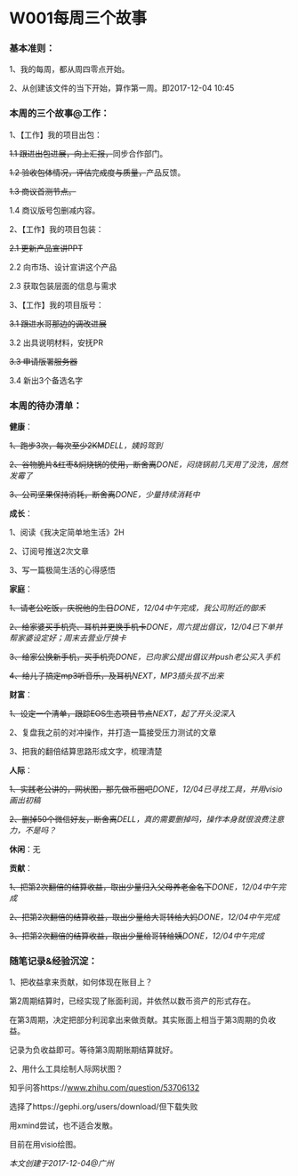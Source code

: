 # W001每周三个故事

### 基本准则：

1、我的每周，都从周四零点开始。

2、从创建该文件的当下开始，算作第一周。即2017-12-04 10:45

### 本周的三个故事@工作：

1、【工作】我的项目出包：

~~1.1 跟进出包进展，向上汇报，~~同步合作部门。

~~1.2 验收包体情况，评估完成度与质量，~~产品反馈。

~~1.3 商议首测节点。~~

1.4 商议版号包删减内容。

2、【工作】我的项目包装：

~~2.1 更新产品宣讲PPT~~

2.2 向市场、设计宣讲这个产品

2.3 获取包装层面的信息与需求

3、【工作】我的项目版号：

~~3.1 跟进水哥那边的调改进展~~

3.2 出具说明材料，安抚PR

~~3.3 申请版署服务器~~

3.4 新出3个备选名字

### 本周的待办清单：

**健康**：

~~1、跑步3次，每次至少2KM~~_DELL，姨妈驾到_

~~2、谷物脆片&红枣&焖烧锅的使用，断舍离~~_DONE，闷烧锅前几天用了没洗，居然发霉了_

~~3、公司坚果保持消耗，断舍离~~_DONE，少量持续消耗中_

**成长**：

1、阅读《我决定简单地生活》2H

2、订阅号推送2次文章

3、写一篇极简生活的心得感悟

**家庭**：

~~1、请老公吃饭，庆祝他的生日~~_DONE，12/04中午完成，我公司附近的御禾_

~~2、给家婆买手机壳、耳机并更换手机卡~~_DONE，周六提出倡议，12/04已下单并帮家婆设定好；周末去营业厅换卡_

~~3、给家公换新手机，买手机壳~~_DONE，已向家公提出倡议并push老公买入手机_

~~4、给儿子搞定mp3听音乐，及耳机~~_NEXT，MP3插头拔不出来_

**财富**：

~~1、设定一个清单，跟踪EOS生态项目节点~~_NEXT，起了开头没深入_

2、复盘我之前的对冲操作，并打造一篇接受压力测试的文章

3、把我的翻倍结算思路形成文字，梳理清楚

**人际**：

~~1、实践老公讲的，网状图，那先做币圈吧~~_DONE，12/04已寻找工具，并用visio画出初稿_

~~2、删掉50个微信好友，断舍离~~_DELL，真的需要删掉吗，操作本身就很浪费注意力，不是吗？_

**休闲**：无

**贡献**：

~~1、把第2次翻倍的结算收益，取出少量归入父母养老金名下~~_DONE，12/04中午完成_

~~2、把第2次翻倍的结算收益，取出少量给大哥转给大妈~~_DONE，12/04中午完成_

~~3、把第2次翻倍的结算收益，取出少量给哥转给姨~~_DONE，12/04中午完成_

### 随笔记录&经验沉淀：

1、把收益拿来贡献，如何体现在账目上？

第2周期结算时，已经实现了账面利润，并依然以数币资产的形式存在。

在第3周期，决定把部分利润拿出来做贡献。其实账面上相当于第3周期的负收益。

记录为负收益即可。等待第3周期账期结算就好。

2、用什么工具绘制人际网状图？

知乎问答https://www.zhihu.com/question/53706132

选择了https://gephi.org/users/download/但下载失败

用xmind尝试，也不适合发散。

目前在用visio绘图。

_本文创建于2017-12-04@广州_

